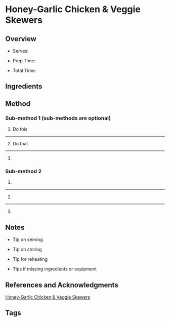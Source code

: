 # Honey-Garlic Chicken & Veggie Skewers

## Overview

- Serves:

- Prep Time:

- Total Time:

## Ingredients



## Method

### Sub-method 1 (sub-methods are optional)

1. Do this
---
2. Do that
---
3.

### Sub-method 2

1.
---
2.
---
3.

## Notes

- Tip on serving

- Tip on storing

- Tip for reheating

- Tips if missing ingredients or equipment

## References and Acknowledgments

[Honey-Garlic Chicken & Veggie Skewers](https://tasty.co/recipe/honey-garlic-chicken-veggie-skewers)

## Tags


